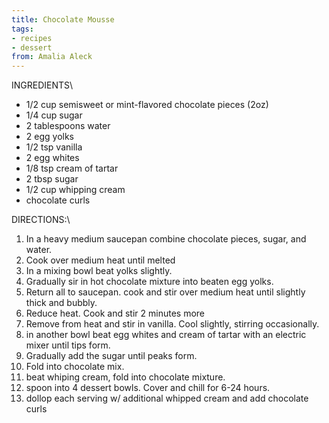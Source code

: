 ```yaml
---
title: Chocolate Mousse
tags:
- recipes
- dessert
from: Amalia Aleck
---
```

INGREDIENTS\

-   1/2 cup semisweet or mint-flavored chocolate pieces (2oz) 
-   1/4 cup sugar
-   2 tablespoons water
-   2 egg yolks
-   1/2 tsp vanilla
-   2 egg whites
-   1/8 tsp cream of tartar
-   2 tbsp sugar
-   1/2 cup whipping cream
-   chocolate curls

DIRECTIONS:\

1.  In a heavy medium saucepan combine chocolate pieces, sugar, and water.
2.  Cook over medium heat until melted
3.  In a mixing bowl beat yolks slightly.
4.  Gradually sir in hot chocolate mixture into beaten egg yolks.
5.  Return all to saucepan. cook and stir over medium heat until slightly thick and bubbly.
6.  Reduce heat. Cook and stir 2 minutes more
7.  Remove from heat and stir in vanilla. Cool slightly, stirring occasionally.
8.  in another bowl beat egg whites and cream of tartar with an electric mixer until tips form.
9.  Gradually add the sugar until peaks form.
10. Fold into chocolate mix.
11. beat whiping cream, fold into chocolate mixture.
12. spoon into 4 dessert bowls. Cover and chill for 6-24 hours.
13. dollop each serving w/ additional whipped cream and add chocolate curls
